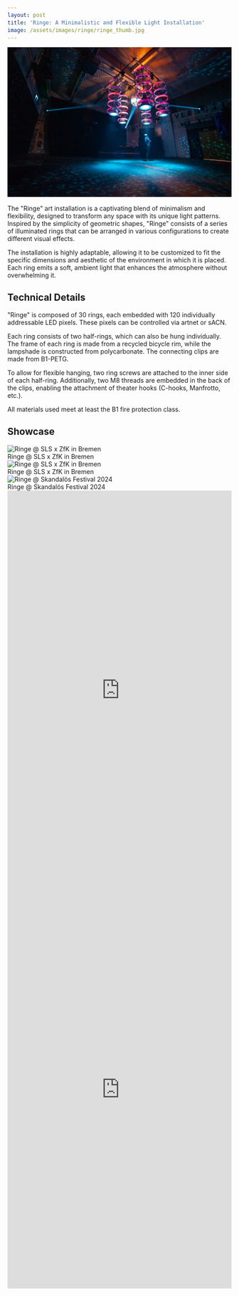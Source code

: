 ```yaml
---
layout: post
title: 'Ringe: A Minimalistic and Flexible Light Installation'
image: /assets/images/ringe/ringe_thumb.jpg
---
```


![Ringe at Spedition Bremen](/assets/images/ringe/topper.jpg)

The "Ringe" art installation is a captivating blend of minimalism and flexibility, designed to transform any space with its unique light patterns. Inspired by the simplicity of geometric shapes, "Ringe" consists of a series of illuminated rings that can be arranged in various configurations to create different visual effects.

The installation is highly adaptable, allowing it to be customized to fit the specific dimensions and aesthetic of the environment in which it is placed. Each ring emits a soft, ambient light that enhances the atmosphere without overwhelming it. 

## Technical Details

"Ringe" is composed of 30 rings, each embedded with 120 individually addressable LED pixels. These pixels can be controlled via artnet or sACN.

Each ring consists of two half-rings, which can also be hung individually. The frame of each ring is made from a recycled bicycle rim, while the lampshade is constructed from polycarbonate. The connecting clips are made from B1-PETG.

To allow for flexible hanging, two ring screws are attached to the inner side of each half-ring. Additionally, two M8 threads are embedded in the back of the clips, enabling the attachment of theater hooks (C-hooks, Manfrotto, etc.).

All materials used meet at least the B1 fire protection class.


## Showcase

<div class="md:w-5/5 mx-auto columns-1 md:columns-1 my-10 gap-0">

  <div class="gallery-item">
    <img src="{{site.baseurl}}/assets/images/ringe/sls_1.jpg" alt="Ringe @ SLS x ZfK in Bremen" class="w-full max-w-screen-sm h-auto shadow-md">
    <div class="overlay">
      <div class="text">Ringe @ SLS x ZfK in Bremen</div>
    </div>
  </div>

  <div class="gallery-item">
    <img src="{{site.baseurl}}/assets/images/ringe/sls_2.jpg" alt="Ringe @ SLS x ZfK in Bremen" class="w-full max-w-screen-sm h-auto shadow-md">
    <div class="overlay">
      <div class="text">Ringe @ SLS x ZfK in Bremen</div>
    </div>
  </div>

  <div class="gallery-item">
    <img src="{{site.baseurl}}/assets/images/ringe/skanda_1.jpg" alt="Ringe @ Skandalös Festival 2024" class="w-full max-w-screen-sm h-auto shadow-md">
    <div class="overlay">
      <div class="text">Ringe @ Skandalös Festival 2024</div>
    </div>
  </div>
</div>

<div style="padding:177.78% 0 0 0;position:relative;"><iframe src="https://player.vimeo.com/video/1054544975?h=2b7825d184&amp;title=0&amp;byline=0&amp;portrait=0&amp;badge=0&amp;autopause=0&amp;player_id=0&amp;app_id=58479" frameborder="0" allow="autoplay; fullscreen; picture-in-picture; clipboard-write; encrypted-media" style="position:absolute;top:0;left:0;width:100%;height:100%;" title="Ringe @ SLS x ZfK"></iframe></div><script src="https://player.vimeo.com/api/player.js"></script>

<div style="padding:177.59% 0 0 0;position:relative;"><iframe src="https://player.vimeo.com/video/1054528603?h=afcaf9f325&amp;title=0&amp;byline=0&amp;portrait=0&amp;badge=0&amp;autopause=0&amp;player_id=0&amp;app_id=58479" frameborder="0" allow="autoplay; fullscreen; picture-in-picture; clipboard-write; encrypted-media" style="position:absolute;top:0;left:0;width:100%;height:100%;" title="Ringe @ Skandalös Festival 2024"></iframe></div><script src="https://player.vimeo.com/api/player.js"></script>